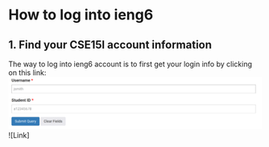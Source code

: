
# How to log into ieng6
## 1. Find your CSE15l account information
The way to log into ieng6 account is to first get your login info by clicking on this link:
![Image](/loginInfo.png)
![Link]